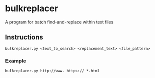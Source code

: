 # bulkreplacer
A program for batch find-and-replace within text files

## Instructions
```
bulkreplacer.py <text_to_search> <replacement_text> <file_pattern>
```

### Example
```
bulkreplacer.py http://www. https:// *.html
```
